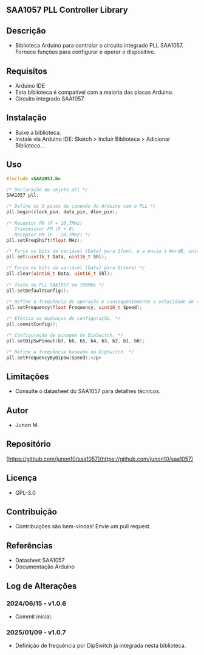 ## SAA1057 PLL Controller Library

## Descrição

- Biblioteca Arduino para controlar o circuito integrado PLL SAA1057.<br>
Fornece funções para configurar e operar o dispositivo.<br>

## Requisitos

- Arduino IDE
- Esta biblioteca é compatível com a maioria das placas Arduino.<br>
- Circuito integrado SAA1057.<br>

## Instalação

- Baixe a biblioteca.<br>
- Instale via Arduino IDE: Sketch > Incluir Biblioteca > Adicionar Biblioteca...<br>

## Uso

```c++
#include <SAA1057.h>

/* Declaração do objeto pll */
SAA1057 pll;

/* Define os 3 pinos de conexão do Arduino com o PLL */
pll.begin(clock_pin, data_pin, dlen_pin);
        
/* Receptor FM (F + 10,7MHz)
   Transmissor FM (F + 0)
   Receptor FM (F - 10,7MHz) */
pll.setFreqShift(float MHz);

/* Força os bits da variável (Data) para 1(um), e a envia à WordB, iniciando no bit determinado por Shl = ShiftLeft (deslocamento para a esquerda), conforme as informações do arquivo .h */
pll.set(uint16_t Data, uint16_t Shl);

/* Força os bits da variável (Data) para 0(zero) */
pll.clear(uint16_t Data, uint16_t Shl);
    
/* Teste do PLL SAA1057 em 100MHz */
pll.setDefaultConfig();
    
/* Define a frequência de operação e consequentemente a velocidade de travamento do pll (corrente no Loop Filter).*/
pll.setFrequency(float Frequency, uint16_t Speed);

/* Efetiva as mudanças de configuração. */
pll.commitConfig();

/* Configuração de pinagem da DipSwitch. */
pll.setDipSwPinout(b7, b6, b5, b4, b3, b2, b1, b0);

/* Define a frequência baseada na DipSwitch. */
pll.setFrequencyByDipSw(Speed);</p>
```

## Limitações

- Consulte o datasheet do SAA1057 para detalhes técnicos.<br>

## Autor
- Junon M.

## Repositório
[https://github.com/junon10/saa1057](https://github.com/junon10/saa1057)

## Licença

- GPL-3.0

## Contribuição

- Contribuições são bem-vindas! Envie um pull request.

## Referências

- Datasheet SAA1057<br>
- Documentação Arduino<br>

## Log de Alterações

### 2024/06/15 - v1.0.6  
- Commit inicial.<br>

### 2025/01/09 - v1.0.7  
- Definição de frequência por DipSwitch já integrada nesta biblioteca.<br>
